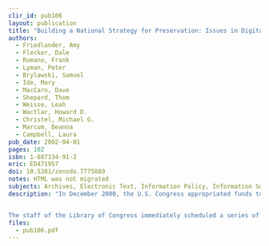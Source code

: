 ```yaml
---
clir_id: pub106
layout: publication
title: "Building a National Strategy for Preservation: Issues in Digital Media Archiving"
authors: 
  - Friedlander, Amy
  - Flecker, Dale
  - Romano, Frank
  - Lyman, Peter
  - Brylawski, Samuel
  - Ide, Mary
  - MacCarn, Dave 
  - Shepard, Thom 
  - Weisse, Leah 
  - Wactlar, Howard D. 
  - Christel, Michael G.
  - Marcum, Deanna
  - Campbell, Laura
pub_date: 2002-04-01
pages: 102
isbn: 1-887334-91-2
eric: ED471957
doi: 10.5281/zenodo.7775889
notes: HTML was not migrated
subjects: Archives, Electronic Text, Information Policy, Information Sources, Information Technology, Library Technical Processes, Metadata, National Programs, National Standards, Nonprint Media, Preservation
description: "In December 2000, the U.S. Congress appropriated funds to the Library of Congress (LC) to spearhead an effort to develop a national strategy for the preservation of digital information. Understanding that the task cannot be accomplished by any one organization, Congress wrote into the appropriations language a requirement that LC work with other federal, scholarly, and nonprofit organizations to discuss the problem and produce a plan.


The staff of the Library of Congress immediately scheduled a series of conversations with representatives from the technology, business, entertainment, academic, legal, archival, and library communities. LC asked the Council on Library and Information Resources to commission background papers for these sessions and to summarize the meetings. The resulting papers, along with an integrative essay by Amy Friedlander, are presented in this document."
files:
  - pub106.pdf
---
```

